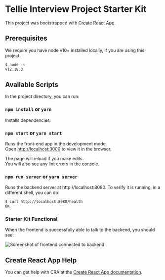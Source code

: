 # Tellie Interview Project Starter Kit

This project was bootstrapped with [Create React App](https://github.com/facebook/create-react-app).

## Prerequisites

We require you have node v10+ installed locally, if you are using this project.

```bash
$ node -v
v12.18.3
```

## Available Scripts

In the project directory, you can run:

### `npm install` or `yarn`

Installs dependencies.

### `npm start` or `yarn start`

Runs the front-end app in the development mode.\
Open [http://localhost:3000](http://localhost:3000) to view it in the browser.

The page will reload if you make edits.\
You will also see any lint errors in the console.

### `npm run server` or `yarn server`

Runs the backend server at http://localhost:8080.
To verify it is running, in a different shell, you can do:

```bash
$ curl http://localhost:8080/health
OK
```

### Starter Kit Functional

When the frontend is successfully able to talk to the backend, you should see:

![Screenshot of frontend connected to backend](https://i.imgur.com/ysh0d3a.png)

## Create React App Help

You can get help with CRA at the [Create React App documentation](https://facebook.github.io/create-react-app/docs/getting-started).
